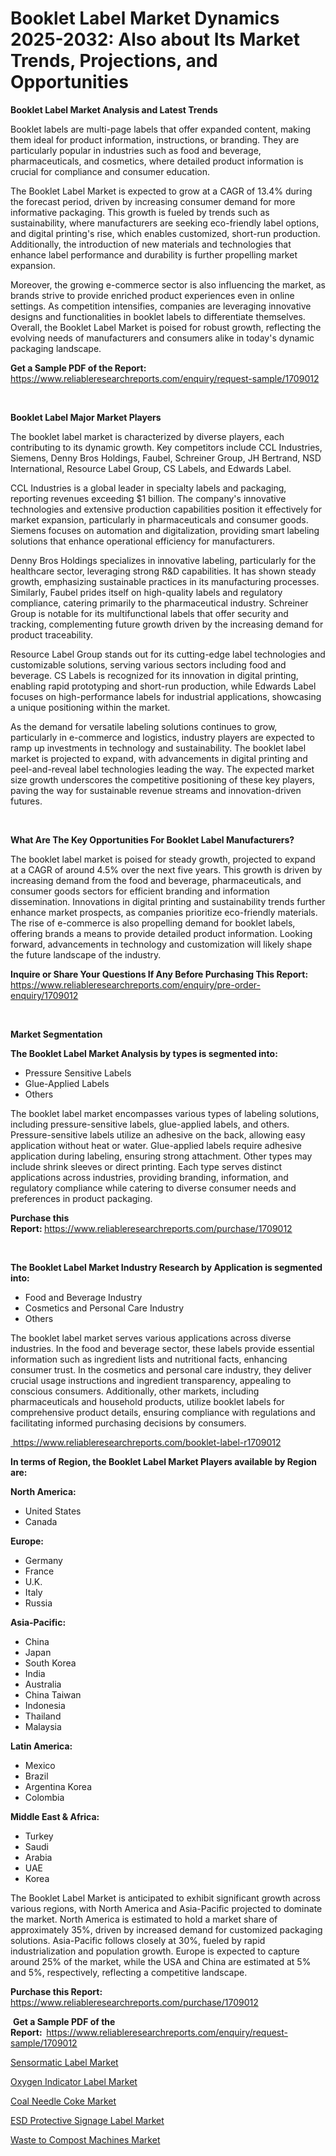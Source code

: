 <p><h1>Booklet Label Market Dynamics 2025-2032: Also about Its Market Trends, Projections, and Opportunities</h1></p><p><strong>Booklet Label Market Analysis and Latest Trends</strong></p>
<p><p>Booklet labels are multi-page labels that offer expanded content, making them ideal for product information, instructions, or branding. They are particularly popular in industries such as food and beverage, pharmaceuticals, and cosmetics, where detailed product information is crucial for compliance and consumer education.</p><p>The Booklet Label Market is expected to grow at a CAGR of 13.4% during the forecast period, driven by increasing consumer demand for more informative packaging. This growth is fueled by trends such as sustainability, where manufacturers are seeking eco-friendly label options, and digital printing's rise, which enables customized, short-run production. Additionally, the introduction of new materials and technologies that enhance label performance and durability is further propelling market expansion.</p><p>Moreover, the growing e-commerce sector is also influencing the market, as brands strive to provide enriched product experiences even in online settings. As competition intensifies, companies are leveraging innovative designs and functionalities in booklet labels to differentiate themselves. Overall, the Booklet Label Market is poised for robust growth, reflecting the evolving needs of manufacturers and consumers alike in today's dynamic packaging landscape.</p></p>
<p><strong>Get a Sample PDF of the Report:&nbsp;</strong> <a href="https://www.reliableresearchreports.com/enquiry/request-sample/1709012?utm_campaign=10&utm_medium=2&utm_source=Github&utm_content=ia&utm_term=10012025&utm_id=booklet-label">https://www.reliableresearchreports.com/enquiry/request-sample/1709012</a></p>
<p>&nbsp;</p>
<p><strong>Booklet Label Major Market Players</strong></p>
<p><p>The booklet label market is characterized by diverse players, each contributing to its dynamic growth. Key competitors include CCL Industries, Siemens, Denny Bros Holdings, Faubel, Schreiner Group, JH Bertrand, NSD International, Resource Label Group, CS Labels, and Edwards Label.</p><p>CCL Industries is a global leader in specialty labels and packaging, reporting revenues exceeding $1 billion. The company's innovative technologies and extensive production capabilities position it effectively for market expansion, particularly in pharmaceuticals and consumer goods. Siemens focuses on automation and digitalization, providing smart labeling solutions that enhance operational efficiency for manufacturers.</p><p>Denny Bros Holdings specializes in innovative labeling, particularly for the healthcare sector, leveraging strong R&D capabilities. It has shown steady growth, emphasizing sustainable practices in its manufacturing processes. Similarly, Faubel prides itself on high-quality labels and regulatory compliance, catering primarily to the pharmaceutical industry. Schreiner Group is notable for its multifunctional labels that offer security and tracking, complementing future growth driven by the increasing demand for product traceability.</p><p>Resource Label Group stands out for its cutting-edge label technologies and customizable solutions, serving various sectors including food and beverage. CS Labels is recognized for its innovation in digital printing, enabling rapid prototyping and short-run production, while Edwards Label focuses on high-performance labels for industrial applications, showcasing a unique positioning within the market.</p><p>As the demand for versatile labeling solutions continues to grow, particularly in e-commerce and logistics, industry players are expected to ramp up investments in technology and sustainability. The booklet label market is projected to expand, with advancements in digital printing and peel-and-reveal label technologies leading the way. The expected market size growth underscores the competitive positioning of these key players, paving the way for sustainable revenue streams and innovation-driven futures.</p></p>
<p>&nbsp;</p>
<p><strong>What Are The Key Opportunities For Booklet Label Manufacturers?</strong></p>
<p><p>The booklet label market is poised for steady growth, projected to expand at a CAGR of around 4.5% over the next five years. This growth is driven by increasing demand from the food and beverage, pharmaceuticals, and consumer goods sectors for efficient branding and information dissemination. Innovations in digital printing and sustainability trends further enhance market prospects, as companies prioritize eco-friendly materials. The rise of e-commerce is also propelling demand for booklet labels, offering brands a means to provide detailed product information. Looking forward, advancements in technology and customization will likely shape the future landscape of the industry.</p></p>
<p><strong>Inquire or Share Your Questions If Any Before Purchasing This Report:</strong> <a href="https://www.reliableresearchreports.com/enquiry/pre-order-enquiry/1709012?utm_campaign=10&utm_medium=2&utm_source=Github&utm_content=ia&utm_term=10012025&utm_id=booklet-label">https://www.reliableresearchreports.com/enquiry/pre-order-enquiry/1709012</a></p>
<p>&nbsp;</p>
<p><strong>Market Segmentation</strong></p>
<p><strong>The Booklet Label Market Analysis by types is segmented into:</strong></p>
<p><ul><li>Pressure Sensitive Labels</li><li>Glue-Applied Labels</li><li>Others</li></ul></p>
<p><p>The booklet label market encompasses various types of labeling solutions, including pressure-sensitive labels, glue-applied labels, and others. Pressure-sensitive labels utilize an adhesive on the back, allowing easy application without heat or water. Glue-applied labels require adhesive application during labeling, ensuring strong attachment. Other types may include shrink sleeves or direct printing. Each type serves distinct applications across industries, providing branding, information, and regulatory compliance while catering to diverse consumer needs and preferences in product packaging.</p></p>
<p><strong>Purchase this Report:&nbsp;</strong><a href="https://www.reliableresearchreports.com/purchase/1709012?utm_campaign=10&utm_medium=2&utm_source=Github&utm_content=ia&utm_term=10012025&utm_id=booklet-label">https://www.reliableresearchreports.com/purchase/1709012</a></p>
<p>&nbsp;</p>
<p><strong>The Booklet Label Market Industry Research by Application is segmented into:</strong></p>
<p><ul><li>Food and Beverage Industry</li><li>Cosmetics and Personal Care Industry</li><li>Others</li></ul></p>
<p><p>The booklet label market serves various applications across diverse industries. In the food and beverage sector, these labels provide essential information such as ingredient lists and nutritional facts, enhancing consumer trust. In the cosmetics and personal care industry, they deliver crucial usage instructions and ingredient transparency, appealing to conscious consumers. Additionally, other markets, including pharmaceuticals and household products, utilize booklet labels for comprehensive product details, ensuring compliance with regulations and facilitating informed purchasing decisions by consumers.</p></p>
<p><a href="https://www.reliableresearchreports.com/booklet-label-r1709012?utm_campaign=10&utm_medium=2&utm_source=Github&utm_content=ia&utm_term=10012025&utm_id=booklet-label">&nbsp;https://www.reliableresearchreports.com/booklet-label-r1709012</a></p>
<p><strong>In terms of Region, the Booklet Label Market Players available by Region are:</strong></p>
<p>
    <p> <strong> North America: </strong>
        <ul>
            <li>United States</li>
            <li>Canada</li>
        </ul>
        </p> 
    <p> <strong> Europe: </strong>
        <ul>
            <li>Germany</li>
            <li>France</li>
            <li>U.K.</li>
            <li>Italy</li>
            <li>Russia</li>
        </ul>
        </p> 
    <p> <strong> Asia-Pacific: </strong>
        <ul>
            <li>China</li>
            <li>Japan</li>
            <li>South Korea</li>
            <li>India</li>
            <li>Australia</li>
            <li>China Taiwan</li>
            <li>Indonesia</li>
            <li>Thailand</li>
            <li>Malaysia</li>
        </ul>
        </p> 
    <p> <strong> Latin America: </strong>
        <ul>
            <li>Mexico</li>
            <li>Brazil</li>
            <li>Argentina Korea</li>
            <li>Colombia</li>
        </ul>
        </p> 
    <p> <strong> Middle East & Africa: </strong>
        <ul>
            <li>Turkey</li>
            <li>Saudi</li>
            <li>Arabia</li>
            <li>UAE</li>
            <li>Korea</li>
        </ul>
    </p>
    </p>
<p><p>The Booklet Label Market is anticipated to exhibit significant growth across various regions, with North America and Asia-Pacific projected to dominate the market. North America is estimated to hold a market share of approximately 35%, driven by increased demand for customized packaging solutions. Asia-Pacific follows closely at 30%, fueled by rapid industrialization and population growth. Europe is expected to capture around 25% of the market, while the USA and China are estimated at 5% and 5%, respectively, reflecting a competitive landscape.</p></p>
<p><strong>Purchase this Report: </strong><a href="https://www.reliableresearchreports.com/purchase/1709012?utm_campaign=10&utm_medium=2&utm_source=Github&utm_content=ia&utm_term=10012025&utm_id=booklet-label">https://www.reliableresearchreports.com/purchase/1709012</a></p>
<p>&nbsp;<strong>Get a Sample PDF of the Report:&nbsp;&nbsp;</strong><a href="https://www.reliableresearchreports.com/enquiry/request-sample/1709012?utm_campaign=10&utm_medium=2&utm_source=Github&utm_content=ia&utm_term=10012025&utm_id=booklet-label">https://www.reliableresearchreports.com/enquiry/request-sample/1709012</a></p>
<p><strong></strong></p>
<p><p><a href="https://github.com/manesros8/Market-Research-Report-List-1/blob/main/sensormatic-label-market.md?utm_campaign=10&utm_medium=2&utm_source=Github&utm_content=ia&utm_term=10012025&utm_id=booklet-label">Sensormatic Label Market</a></p><p><a href="https://github.com/ulyssacrayne00231/Market-Research-Report-List-1/blob/main/oxygen-indicator-label-market.md?utm_campaign=10&utm_medium=2&utm_source=Github&utm_content=ia&utm_term=10012025&utm_id=booklet-label">Oxygen Indicator Label Market</a></p><p><a href="https://github.com/SanjidaMahmud54/Market-Research-Report-List-1/blob/main/coal-needle-coke-market.md?utm_campaign=10&utm_medium=2&utm_source=Github&utm_content=ia&utm_term=10012025&utm_id=booklet-label">Coal Needle Coke Market</a></p><p><a href="https://github.com/WashimHussain441/Market-Research-Report-List-1/blob/main/esd-protective-signage-label-market.md?utm_campaign=10&utm_medium=2&utm_source=Github&utm_content=ia&utm_term=10012025&utm_id=booklet-label">ESD Protective Signage Label Market</a></p><p><a href="https://github.com/hgf64gh/Market-Research-Report-List-1/blob/main/waste-to-compost-machines-market.md?utm_campaign=10&utm_medium=2&utm_source=Github&utm_content=ia&utm_term=10012025&utm_id=booklet-label">Waste to Compost Machines Market</a></p></p>